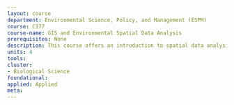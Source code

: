 ```yaml
---
layout: course 
department: Environmental Science, Policy, and Management (ESPM)
course: C177
course-name: GIS and Environmental Spatial Data Analysis
prerequisites: None
description: This course offers an introduction to spatial data analysis. It integrates ArcGIS analysis with spatial statistical analysis for the study of pattern and process applicable to a wide variety of fields. Major topics covered include - spatial sampling, processing data with ARC Info, exploratory GIS analysis, spatial decomposition, spatial point patterns and Ripley's K function, spatial autocorrelation, geostatistics, spatially weighted regression, spatial autoregression, generalized linear models and generalized linear mixed models.
units: 4
tools: 
cluster:
- Biological Science
foundational: 
applied: Applied
meta: 
---
```

